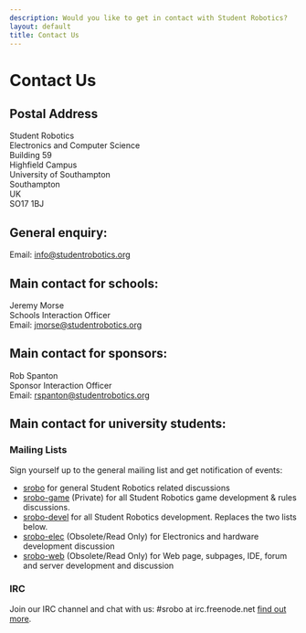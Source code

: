 ```yaml
---
description: Would you like to get in contact with Student Robotics?
layout: default
title: Contact Us
---
```

Contact Us
==========

Postal Address
--------------

Student Robotics  
Electronics and Computer Science  
Building 59  
Highfield Campus  
University of Southampton  
Southampton  
UK  
SO17 1BJ

General enquiry:
----------------

Email: <info@studentrobotics.org>

Main contact for schools:
-------------------------

Jeremy Morse  
Schools Interaction Officer  
Email: <jmorse@studentrobotics.org>

Main contact for sponsors:
--------------------------

Rob Spanton  
Sponsor Interaction Officer  
Email: <rspanton@studentrobotics.org>

Main contact for university students:
-------------------------------------

### Mailing Lists ###

Sign yourself up to the general mailing list and get notification of events:

* [srobo](http://groups.google.com/group/srobo) for general Student Robotics related discussions
* [srobo-game](http://groups.google.com/group/srobo-game) (Private) for all Student Robotics game development & rules discussions.
* [srobo-devel](http://groups.google.com/group/srobo-devel) for all Student Robotics development. Replaces the two lists below.
* [srobo-elec](http://groups.google.com/group/srobo-elec) (Obsolete/Read Only) for Electronics and hardware development discussion
* [srobo-web](http://groups.google.com/group/srobo-web) (Obsolete/Read Only) for Web page, subpages, IDE, forum and server development and discussion

### IRC ###
Join our IRC channel and chat with us: #srobo at irc.freenode.net [find out more](https://www.studentrobotics.org/trac/wiki/IRC).

